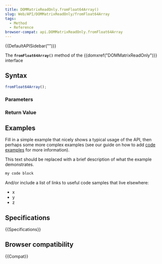 ```yaml
---
title: DOMMatrixReadOnly.fromFloat64Array()
slug: Web/API/DOMMatrixReadOnly/fromFloat64Array
tags:
  - Method
  - Reference
browser-compat: api.DOMMatrixReadOnly.fromFloat64Array
---
```

{{DefaultAPISidebar("")}}

The **`fromFloat64Array()`** method of the {{domxref("DOMMatrixReadOnly")}} interface 

## Syntax

```js
fromFloat64Array();
```

### Parameters



### Return Value



## Examples

Fill in a simple example that nicely shows a typical usage of the API, then perhaps some more complex examples (see our guide on how to add [code examples](/en-US/docs/MDN/Contribute/Structures/Code_examples) for more information).

This text should be replaced with a brief description of what the example demonstrates.

```js
my code block
```

And/or include a list of links to useful code samples that live elsewhere:

*   x
*   y
*   z

## Specifications

{{Specifications}}

## Browser compatibility

{{Compat}}

